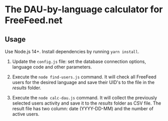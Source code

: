 # The DAU-by-language calculator for FreeFeed.net

## Usage

Use Node.js 14+. Install dependencies by running `yarn install`.

1. Update the `config.js` file: set the database connection options, language
   code and other parameters.

2. Execute the `node find-users.js` command. It will check all FreeFeed users
   for the desired language and save their UID's to the file in the _results_
   folder.

3. Execute the `node calc-dau.js` command. It will collect the previously
   selected users activity and save it to the _results_ folder as CSV file. The
   result file has two column: date (YYYY-DD-MM) and the number of active users.
